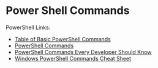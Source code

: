# Power Shell Commands

PowerShell Links:

- [Table of Basic PowerShell Commands](https://devblogs.microsoft.com/scripting/table-of-basic-powershell-commands/)
- [PowerShell Commands](https://www.pdq.com/powershell/)
- [PowerShell Commands Every Developer Should Know](https://stackify.com/powershell-commands-every-developer-should-know/)
- [Windows PowerShell Commands Cheat Sheet](https://www.comparitech.com/net-admin/powershell-cheat-sheet/)
